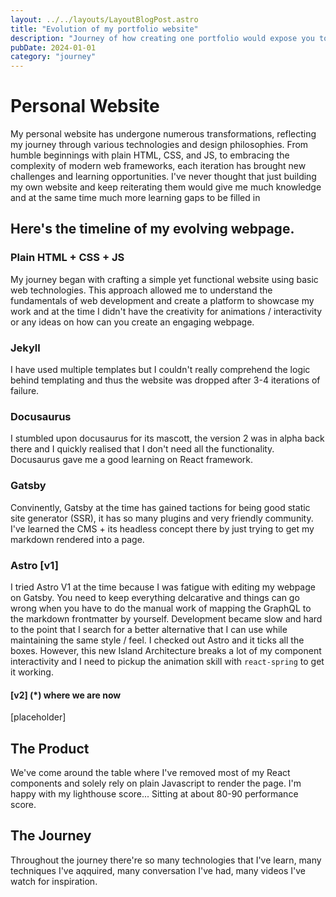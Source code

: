 ```yaml
---
layout: ../../layouts/LayoutBlogPost.astro
title: "Evolution of my portfolio website"
description: "Journey of how creating one portfolio would expose you to technologies that you've never know existed"
pubDate: 2024-01-01
category: "journey"
---
```


# Personal Website

My personal website has undergone numerous transformations, reflecting my journey through various technologies and design philosophies. From humble beginnings with plain HTML, CSS, and JS, to embracing the complexity of modern web frameworks, each iteration has brought new challenges and learning opportunities. I've never thought that just building my own website and keep reiterating them would give me much knowledge and at the same time much more learning gaps to be filled in

## Here's the timeline of my evolving webpage.

### Plain HTML + CSS + JS

My journey began with crafting a simple yet functional website using basic web technologies. This approach allowed me to understand the fundamentals of web development and create a platform to showcase my work and at the time I didn't have the creativity for animations / interactivity or any ideas on how can you create an engaging webpage.

### Jekyll

I have used multiple templates but I couldn't really comprehend the logic behind templating and thus the website was dropped after 3-4 iterations of failure.

### Docusaurus

I stumbled upon docusaurus for its mascott, the version 2 was in alpha back there and I quickly realised that I don't need all the functionality. Docusaurus gave me a good learning on React framework.

### Gatsby

Convinently, Gatsby at the time has gained tactions for being good static site generator (SSR), it has so many plugins and very friendly community. I've learned the CMS + its headless concept there by just trying to get my markdown rendered into a page.

### Astro [v1]

I tried Astro V1 at the time because I was fatigue with editing my webpage on Gatsby. You need to keep everything delcarative and things can go wrong when you have to do the manual work of mapping the GraphQL to the markdown frontmatter by yourself. Development became slow and hard to the point that I search for a better alternative that I can use while maintaining the same style / feel. I checked out Astro and it ticks all the boxes. However, this new Island Architecture breaks a lot of my component interactivity and I need to pickup the animation skill with `react-spring` to get it working.

#### [v2] (\*) where we are now

[placeholder]

## The Product

We've come around the table where I've removed most of my React components and solely rely on plain Javascript to render the page. I'm happy with my lighthouse score... Sitting at about 80-90 performance score.

## The Journey

Throughout the journey there're so many technologies that I've learn, many techniques I've aqquired, many conversation I've had, many videos I've watch for inspiration.
